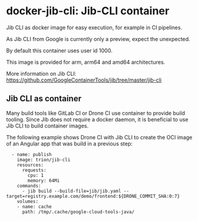 # docker-jib-cli: Jib-CLI container
Jib CLI as docker image for easy execution, for example in CI pipelines.

As Jib CLI from Google is currently only a preview, expect the unexpected.

By default this container uses user id 1000.

This image is provided for arm, arm64 and amd64 architectures.

More information on Jib CLI: https://github.com/GoogleContainerTools/jib/tree/master/jib-cli

## Jib CLI as container
Many build tools like GitLab CI or Drone CI use container to provide build tooling.
Since Jib does not require a docker daemon, it is beneficial to use Jib CLI to build container images.

The following example shows Drone CI with Jib CLI to create the OCI image of an Angular app that was build in a previous step:

```
  - name: publish
    image: trion/jib-cli
    resources:
      requests:
        cpu: 1
        memory: 64Mi
    commands:
      - jib build --build-file=jib/jib.yaml --target=registry.example.com/demo/frontend:${DRONE_COMMIT_SHA:0:7}
    volumes:
    - name: cache
      path: /tmp/.cache/google-cloud-tools-java/
```